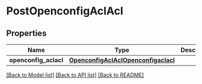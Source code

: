 # PostOpenconfigAclAcl

## Properties
Name | Type | Description | Notes
------------ | ------------- | ------------- | -------------
**openconfig_aclacl** | [**OpenconfigAclAclOpenconfigaclacl**](OpenconfigAclAclOpenconfigaclacl.md) |  | [optional] 

[[Back to Model list]](../README.md#documentation-for-models) [[Back to API list]](../README.md#documentation-for-api-endpoints) [[Back to README]](../README.md)


